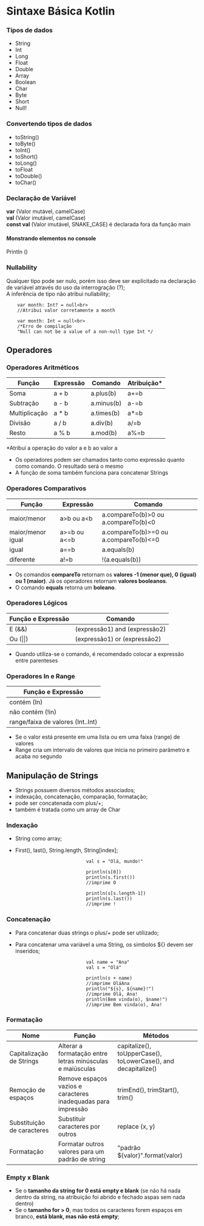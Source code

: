 # Sintaxe Básica Kotlin
### Tipos de dados
- String
- Int
- Long
- Float
- Double
- Array
- Boolean
- Char
- Byte
- Short
- Null! 

### Convertendo tipos de dados
- toString()
- toByte()
- toInt()
- toShort()
- toLong()
- toFloat
- toDouble()
- toChar()

### Declaração de Variável
**var** (Valor mutável, camelCase)<br>
**val** (Valor imutável, camelCase)<br>
**const val** (Valor imutável, SNAKE_CASE) é declarada fora da função main

#### Monstrando elementos no console
Println ()

### Nullability
Qualquer tipo pode ser nulo, porém isso deve ser explicitado na declaração de variável através do uso da interrogração (?);<br>
A inferência de tipo não atribui nullability; 

        var month: Int? = null<br>
        //Atribui valor corretamente a month

        var month: Int = null<br>
        /*Erro de compilação
        "Null can not be a value of a non-null type Int */

## Operadores
### Operadores Aritméticos
| Função       | Expressão | Comando  | Atribuição* | 
|--------------|-----------|----------|-------------|
|Soma          |a + b      |a.plus(b) |a+=b         |
|Subtração     |a - b      |a.minus(b)|a-=b         |
|Multiplicação |a * b      |a.times(b)|a*=b         |       
|Divisão       |a / b      |a.div(b)  |a/=b         |
|Resto         |a % b      |a.mod(b)  |a%=b         | 

*Atribui a operação do valor a e b ao valor a

- Os operadores podem ser chamados tanto como expressão quanto como comando. O resultado será o mesmo
- A função de soma também funciona para concatenar Strings

### Operadores Comparativos
|Função    | Expressão | Comando |
|--- | --- | --- |
|maior/menor | a>b ou a<b | a.compareTo(b)>0 ou a.compareTo(b)<0 |
|maior/menor igual | a>=b ou a<=b | a.compareTo(b)>=0 ou a.compareTo(b)<=0 |
|igual | a==b | a.equals(b)
|diferente | a!=b | !(a.equals(b)) | 

- Os comandos **compareTo** retornam os **valores -1 (menor que), 0 (igual) ou 1 (maior)**. Já os operadores retornam **valores booleanos**.
- O comando **equals** retorna um **boleano**.

### Operadores Lógicos
|Função e Expressão | Comando |
|--- | --- |
|E (&&) | (expressão1) and (expressão2) |
|Ou (\|\|) | (expressão1) or (expressão2) |
- Quando utiliza-se o comando, é recomendado colocar a expressão entre parenteses

### Operadores In e Range
|Função e Expressão |
|---|
|contém (In) | 
|não contém (!in) |
|range/faixa de valores (Int..Int) | 
- Se o valor está presente em uma lista ou em uma faixa (range) de valores
- Range cria um intervalo de valores que inicia no primeiro parâmetro e acaba no segundo

## Manipulação de Strings
- Strings possuem diversos métodos associados;
- indexação, concatenação, comparação, formatação; 
- pode ser concatenada com plus/+;
- também é tratada como um array de Char

### Indexação
- String como array;
- First(), last(), String.length, String\[index\];

                                val s = "Olá, mundo!"
                                
                                println(s[0])
                                println(s.first())
                                //imprime O
                                
                                println(s[s.length-1])
                                println(s.last())
                                //imprime !
                                
### Concatenação
- Para concatenar duas strings o plus/+ pode ser utilizado;
- Para concatenar uma variável a uma String, os simbolos ${} devem ser inseridos;

                                val name = "Ana"
                                val s = "Olá"
                                
                                println(s + name)
                                //imprime OláAna
                                println("${s}, ${name}!")                               
                                //imprime Olá, Ana! 
                                println(Bem vinda(o), $name!")
                                //imprime Bem vinda(o), Ana!
                                
### Formatação 
|Nome | Função | Métodos |
|--- | --- | --- |
|Capitalização de Strings | Alterar a formatação entre letras minúsculas e maiúsculas | capitalize(), toUpperCase(), toLowerCase(), and decapitalize() |
|Remoção de espaços | Remove espaços vazios e caracteres inadequadas para impressão | trimEnd(), trimStart(), trim() |
|Substituição de caracteres | Substituir caracteres por outros | replace (x, y)
|Formatação | Formatar outros valores para um padrão de string | "padrão ${valor}".format(valor) |

### Empty x Blank
- Se o **tamanho da string for 0 está empty e blank** (se não há nada dentro da string, na atribuição foi abrido e fechado aspas sem nada dentro)
- Se o **tamanho for > 0**, mas todos os caracteres forem espaços em branco, **está blank, mas não está empty**;
